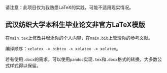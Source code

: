 请注意：此项目仅为我熟悉LaTeX的实践，可能不适用现实情况。

## 武汉纺织大学本科生毕业论文非官方LaTeX模版

在`main.tex`上修改并增添你的个人内容，在`main.bib`上管理你的参考文献。  

编译顺序：`xelatex -> bibtex -> xelatex -> xelatex`。

若有使用`.docx`的需求，可以使用`pandoc`实现`.tex`和`.docx`格式的转换，大多数公式样式得以保留。
